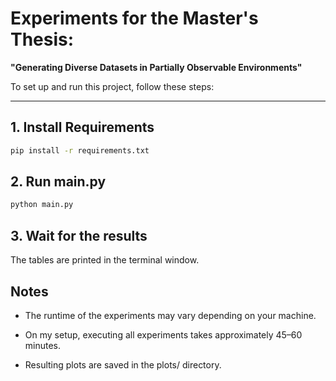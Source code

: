 # Experiments for the Master's Thesis:  
**"Generating Diverse Datasets in Partially Observable Environments"**

To set up and run this project, follow these steps:

---

## 1. Install Requirements

```bash
pip install -r requirements.txt
```

## 2. Run main.py
```bash
python main.py
```

## 3. Wait for the results
The tables are printed in the terminal window.

## Notes
- The runtime of the experiments may vary depending on your machine.

- On my setup, executing all experiments takes approximately 45–60 minutes.

- Resulting plots are saved in the plots/ directory.